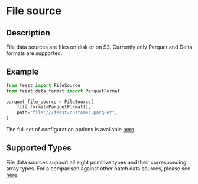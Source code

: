 # File source

## Description

File data sources are files on disk or on S3.
Currently only Parquet and Delta formats are supported.

## Example

```python
from feast import FileSource
from feast.data_format import ParquetFormat

parquet_file_source = FileSource(
    file_format=ParquetFormat(),
    path="file:///feast/customer.parquet",
)
```

The full set of configuration options is available [here](https://rtd.feast.dev/en/latest/index.html#feast.infra.offline_stores.file_source.FileSource).

## Supported Types

File data sources support all eight primitive types and their corresponding array types.
For a comparison against other batch data sources, please see [here](overview.md#functionality-matrix).
